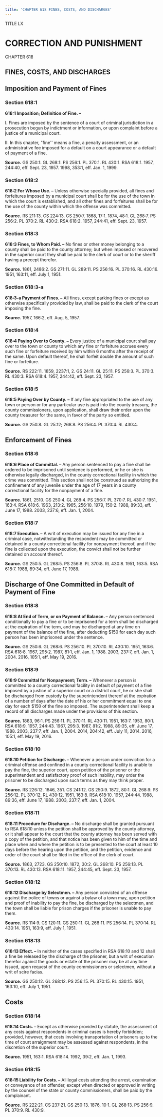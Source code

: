 ```yaml
---
title: 'CHAPTER 618 FINES, COSTS, AND DISCHARGES'
---
```


TITLE LX
                                             
CORRECTION AND PUNISHMENT
=========================

CHAPTER 618
                                             
FINES, COSTS, AND DISCHARGES
----------------------------

Imposition and Payment of Fines
-------------------------------

### Section 618:1

 **618:1 Imposition; Definition of Fine. –**
                                             
 I. Fines are imposed by the sentence of a court of criminal
jurisdiction in a prosecution begun by indictment or information, or
upon complaint before a justice of a municipal court.
                                             
 II. In this chapter, "fine'' means a fine, a penalty assessment, or
an administrative fee imposed for a default on a court appearance or a
default of payment of a fine.

**Source.** GS 250:1. GL 268:1. PS 256:1. PL 370:1. RL 430:1. RSA 618:1.
1957, 244:40, eff. Sept. 23, 1957. 1998, 353:1, eff. Jan. 1, 1999.

### Section 618:2

 **618:2 For Whose Use. –** Unless otherwise specially provided, all
fines and forfeitures imposed by a municipal court shall be for the use
of the town in which the court is established, and all other fines and
forfeitures shall be for the use of the county within which the offense
was committed.

**Source.** RS 211:13. CS 224:13. GS 250:7. 1868, 17:1. 1874, 48:1. GL
268:7. PS 256:2. PL 370:2. RL 430:2. RSA 618:2. 1957, 244:41, eff. Sept.
23, 1957.

### Section 618:3

 **618:3 Fines, to Whom Paid. –** No fines or other money belonging
to a county shall be paid to the county attorney; but when imposed or
recovered in the superior court they shall be paid to the clerk of court
or to the sheriff having a precept therefor.

**Source.** 1861, 2486:2. GS 271:11. GL 289:11. PS 256:16. PL 370:16. RL
430:16. 1951, 163:11, eff. July 1, 1951.

### Section 618:3-a

 **618:3-a Payment of Fines. –** All fines, except parking fines or
except as otherwise specifically provided by law, shall be paid to the
clerk of the court imposing the fine.

**Source.** 1957, 166:2, eff. Aug. 5, 1957.

### Section 618:4

 **618:4 Paying Over to County. –** Every justice of a municipal
court shall pay over to the town or county to which any fine or
forfeiture accrues every such fine or forfeiture received by him within
6 months after the receipt of the same. Upon default thereof, he shall
forfeit double the amount of such fine or forfeiture.

**Source.** RS 222:11. 1859, 2237:1, 2. GS 24:11. GL 25:11. PS 256:3. PL
370:3. RL 430:3. RSA 618:4. 1957, 244:42, eff. Sept. 23, 1957.

### Section 618:5

 **618:5 Paying Over by County. –** If any fine appropriated to the
use of any town or person or for any particular use is paid into the
county treasury, the county commissioners, upon application, shall draw
their order upon the county treasurer for the same, in favor of the
party so entitled.

**Source.** GS 250:8. GL 25:12; 268:8. PS 256:4. PL 370:4. RL 430:4.

Enforcement of Fines
--------------------

### Section 618:6

 **618:6 Place of Committal. –** Any person sentenced to pay a fine
shall be ordered to be imprisoned until sentence is performed, or he or
she is otherwise legally discharged, in the county correctional facility
in which the crime was committed. This section shall not be construed as
authorizing the confinement of any juvenile under the age of 17 years in
a county correctional facility for the nonpayment of a fine.

**Source.** 1861, 2510. GS 250:4. GL 268:4. PS 256:7. PL 370:7. RL
430:7. 1951, 163:4. RSA 618:6. 1963, 213:2. 1965, 256:10. 1979, 150:2.
1988, 89:33, eff. June 17, 1988. 2003, 237:6, eff. Jan. 1, 2004.

### Section 618:7

 **618:7 Execution. –** A writ of execution may be issued for any
fine in a criminal case, notwithstanding the respondent may be committed
or detained in a county correctional facility for nonpayment thereof,
and if the fine is collected upon the execution, the convict shall not
be further detained on account thereof.

**Source.** GS 250:5. GL 268:5. PS 256:8. PL 370:8. RL 430:8. 1951,
163:5. RSA 618:7. 1988, 89:34, eff. June 17, 1988.

Discharge of One Committed in Default of Payment of Fine
--------------------------------------------------------

### Section 618:8

 **618:8 At End of Term, or on Payment of Balance. –** Any person
sentenced conditionally to pay a fine or to be imprisoned for a term
shall be discharged at the expiration of the term, and may be discharged
at any time on payment of the balance of the fine, after deducting 
                                             $150
for each day such person has been imprisoned under the sentence.

**Source.** GS 250:6. GL 268:6. PS 256:10. PL 370:10. RL 430:10. 1951,
163:6. RSA 618:8. 1967, 295:2. 1987, 81:1, eff. Jan. 1, 1988. 2003,
237:7, eff. Jan. 1, 2004. 2016, 105:1, eff. May 19, 2016.

### Section 618:9

 **618:9 Committal for Nonpayment; Term. –** Whenever a person is
committed to a county correctional facility in default of payment of a
fine imposed by a justice of a superior court or a district court, he or
she shall be discharged from custody by the superintendent thereof at
the expiration of a number of days after the date of his or her
commitment equal to one day for each 
                                             $150 of the fine so imposed. The
superintendent shall keep a record of all discharges made under the
provisions of this section.

**Source.** 1883, 96:1. PS 256:11. PL 370:11. RL 430:11. 1951, 163:7.
1953, 80:1. RSA 618:9. 1957, 244:43. 1967, 295:3. 1987, 81:2. 1988,
89:35, eff. June 17, 1988. 2003, 237:7, eff. Jan. 1, 2004. 2014, 204:42,
eff. July 11, 2014. 2016, 105:1, eff. May 19, 2016.

### Section 618:10

 **618:10 Petition for Discharge. –** Whenever a person under
conviction for a criminal offense and confined in a county correctional
facility is unable to pay the fine, the superior court, upon petition of
the prisoner or the superintendent and satisfactory proof of such
inability, may order the prisoner to be discharged upon such terms as
they may think proper.

**Source.** RS 226:12. 1846, 351. CS 241:12. GS 250:9. 1872, 80:1. GL
268:9. PS 256:12. PL 370:12. RL 430:12. 1951, 163:8. RSA 618:10. 1957,
244:44. 1988, 89:36, eff. June 17, 1988. 2003, 237:7, eff. Jan. 1, 2004.

### Section 618:11

 **618:11 Procedure for Discharge. –** No discharge shall be granted
pursuant to RSA 618:10 unless the petition shall be approved by the
county attorney, or it shall appear to the court that the county
attorney has been served with a copy of the petition, and that notice
has been given to him of the time and place when and where the petition
is to be presented to the court at least 10 days before the hearing upon
the petition, and the petition, evidence and order of the court shall be
filed in the office of the clerk of court.

**Source.** 1863, 2723. GS 250:10. 1872, 30:2. GL 268:10. PS 256:13. PL
370:13. RL 430:13. RSA 618:11. 1957, 244:45, eff. Sept. 23, 1957.

### Section 618:12

 **618:12 Discharge by Selectmen. –** Any person convicted of an
offense against the police of towns or against a bylaw of a town may,
upon petition and proof of inability to pay the fine, be discharged by
the selectmen, and the town shall be liable for prison charges if the
prisoner is unable to pay them.

**Source.** RS 114:9. CS 120:11. GS 250:11. GL 268:11. PS 256:14. PL
370:14. RL 430:14. 1951, 163:9, eff. July 1, 1951.

### Section 618:13

 **618:13 Effect. –** In neither of the cases specified in RSA 618:10
and 12 shall a fine be released by the discharge of the prisoner, but a
writ of execution therefor against the goods or estate of the prisoner
may be at any time issued, upon request of the county commissioners or
selectmen, without a writ of scire facias.

**Source.** GS 250:12. GL 268:12. PS 256:15. PL 370:15. RL 430:15. 1951,
163:10, eff. July 1, 1951.

Costs
-----

### Section 618:14

 **618:14 Costs. –** Except as otherwise provided by statute, the
assessment of any costs against respondents in criminal cases is hereby
forbidden; provided, however, that costs involving transportation of
prisoners up to the time of court arraignment may be assessed against
respondents, in the discretion of the superior court.

**Source.** 1951, 163:1. RSA 618:14. 1992, 39:2, eff. Jan. 1, 1993.

### Section 618:15

 **618:15 Liability for Costs. –** All legal costs attending the
arrest, examination or conveyance of an offender, except when directed
or approved in writing by the counsel of the state or county
commissioners, shall be paid by the complainant.

**Source.** RS 222:21. CS 237:21. GS 250:13. 1876, 10:1. GL 268:13. PS
256:9. PL 370:9. RL 430:9.

